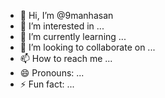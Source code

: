 - 👋 Hi, I’m @9manhasan
- 👀 I’m interested in ...
- 🌱 I’m currently learning ...
- 💞️ I’m looking to collaborate on ...
- 📫 How to reach me ...
- 😄 Pronouns: ...
- ⚡ Fun fact: ...

<!---
9manhasan/9manhasan is a ✨ special ✨ repository because its `README.md` (this file) appears on your GitHub profile.
You can click the Preview link to take a look at your changes.
--->
